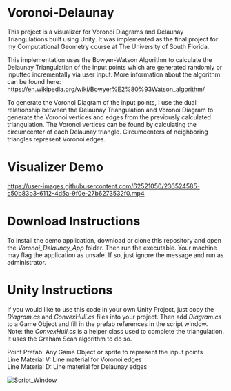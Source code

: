 # Voronoi-Delaunay
This project is a visualizer for Voronoi Diagrams and Delaunay Triangulations built using Unity. It was implemented as the final project for my Computational Geometry course at The University of South Florida.

This implementation uses the Bowyer-Watson Algorithm to calculate the Delaunay Triangulation of the input points which are generated randomly or inputted incrementally via user input. More information about the algorithm can be found here: https://en.wikipedia.org/wiki/Bowyer%E2%80%93Watson_algorithm/

To generate the Voronoi Diagram of the input points, I use the dual relationship between the Delaunay Triangulation and Voronoi Diagram to generate the Voronoi vertices and edges from the previously calculated triangulation. The Voronoi vertices can be found by calculating the circumcenter of each Delaunay triangle. Circumcenters of neighboring triangles represent Voronoi edges.

# Visualizer Demo
https://user-images.githubusercontent.com/62521050/236524585-c50b83b3-6112-4d5a-9f0e-27b6273532f0.mp4

# Download Instructions
To install the demo application, download or clone this repository and open the *Voronoi_Delaunay_App* folder. Then run the executable. Your machine may flag the application as unsafe. If so, just ignore the message and run as administrator.

# Unity Instructions
If you would like to use this code in your own Unity Project, just copy the *Diagram.cs* and *ConvexHull.cs* files into your project. Then add *Diagram.cs* to a Game Object and fill in the prefab references in the script window. Note: the *ConvexHull.cs* is a helper class used to complete the triangulation. It uses the Graham Scan algorithm to do so.

Point Prefab: Any Game Object or sprite to represent the input points\
Line Material V: Line material for Voronoi edges\
Line Material D: Line material for Delaunay edges

![Script_Window](https://user-images.githubusercontent.com/62521050/236544775-74d46b9f-2440-4900-a184-ca80f2116be1.png)
